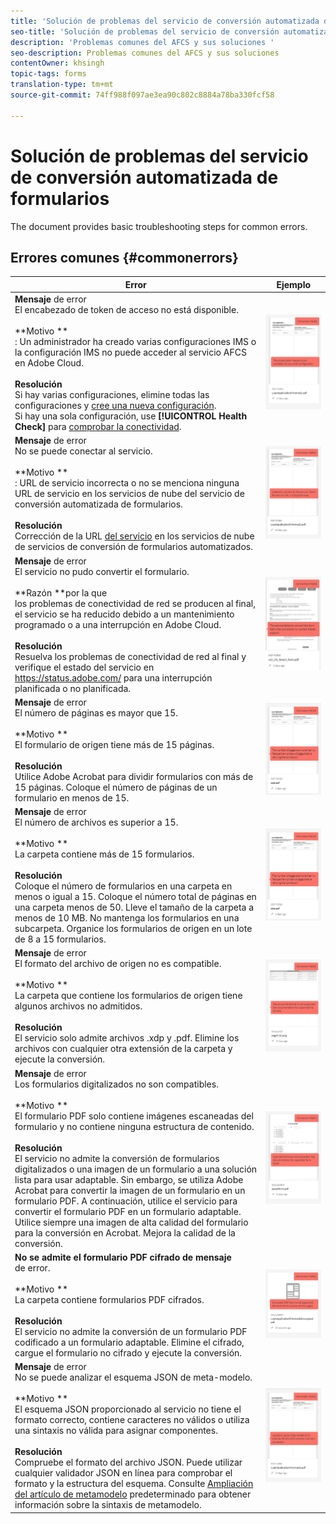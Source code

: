 ```yaml
---
title: 'Solución de problemas del servicio de conversión automatizada de formularios '
seo-title: 'Solución de problemas del servicio de conversión automatizada de formularios (AFCS) '
description: 'Problemas comunes del AFCS y sus soluciones '
seo-description: Problemas comunes del AFCS y sus soluciones
contentOwner: khsingh
topic-tags: forms
translation-type: tm+mt
source-git-commit: 74ff988f097ae3ea90c802c8884a78ba330fcf58

---
```



# Solución de problemas del servicio de conversión automatizada de formularios


<!--The article provides information on installation, configuration and administration issues that may arise in an Automated Forms Conversion Service production environment. --> The document  provides basic troubleshooting steps for common errors.

## Errores comunes {#commonerrors}

| Error | Ejemplo |
|--- |--- |
| **Mensaje** de error <br> El encabezado de token de acceso no está disponible. <br><br>**Motivo **<br>: Un administrador ha creado varias configuraciones IMS o la configuración IMS no puede acceder al servicio AFCS en Adobe Cloud.<br><br>**Resolución** <br> Si hay varias configuraciones, elimine todas las configuraciones y [cree una nueva configuración](configure-service.md#obtainpubliccertificates). <br> Si hay una sola configuración, use **[!UICONTROL Health Check]** para [comprobar la conectividad](configure-service.md#createintegrationoption). | ![El encabezado de token de acceso no está disponible](assets/invalid-ims-configuration.png) |
| **Mensaje** de error <br> No se puede conectar al servicio.  <br><br>**Motivo **<br>: URL de servicio incorrecta o no se menciona ninguna URL de servicio en los servicios de nube del servicio de conversión automatizada de formularios.<br><br>**Resolución** <br> Corrección de la URL [del servicio](configure-service.md#configure-the-cloud-service) en los servicios de nube de servicios de conversión de formularios automatizados. | ![No se puede conectar con el servicio.](assets/wrong-endpoint-configured.png) |
| **Mensaje** de error <br> El servicio no pudo convertir el formulario.  <br><br>**Razón **por la que<br>los problemas de conectividad de red se producen al final, el servicio se ha reducido debido a un mantenimiento programado o a una interrupción en Adobe Cloud.<br><br>**Resolución** <br> Resuelva los problemas de conectividad de red al final y verifique el estado del servicio en https://status.adobe.com/ para una interrupción planificada o no planificada. | ![No se puede conectar con el servicio.](assets/service-failure.png) |
| **Mensaje** de error <br> El número de páginas es mayor que 15.  <br><br>**Motivo **<br>El formulario de origen tiene más de 15 páginas.<br><br>**Resolución**<br> Utilice Adobe Acrobat para dividir formularios con más de 15 páginas. Coloque el número de páginas de un formulario en menos de 15. | ![No se puede conectar con el servicio.](assets/number-of-pages.png) |
| **Mensaje** de error <br> El número de archivos es superior a 15.  <br><br>**Motivo **<br>La carpeta contiene más de 15 formularios.<br><br>**Resolución** <br> Coloque el número de formularios en una carpeta en menos o igual a 15. Coloque el número total de páginas en una carpeta menos de 50. Lleve el tamaño de la carpeta a menos de 10 MB. No mantenga los formularios en una subcarpeta. Organice los formularios de origen en un lote de 8 a 15 formularios. | ![No se puede conectar con el servicio.](assets/number-of-pages.png) |
| **Mensaje** de error <br> El formato del archivo de origen no es compatible.  <br><br>**Motivo **<br>La carpeta que contiene los formularios de origen tiene algunos archivos no admitidos.<br><br>**Resolución** <br> El servicio solo admite archivos .xdp y .pdf. Elimine los archivos con cualquier otra extensión de la carpeta y ejecute la conversión. | ![No se puede conectar con el servicio.](assets/unsupported-file-formats.png) |
| **Mensaje** de error <br> Los formularios digitalizados no son compatibles.  <br><br>**Motivo **<br>El formulario PDF solo contiene imágenes escaneadas del formulario y no contiene ninguna estructura de contenido.<br><br>**Resolución** <br> El servicio no admite la conversión de formularios digitalizados o una imagen de un formulario a una solución lista para usar adaptable. Sin embargo, se utiliza Adobe Acrobat para convertir la imagen de un formulario en un formulario PDF. A continuación, utilice el servicio para convertir el formulario PDF en un formulario adaptable. Utilice siempre una imagen de alta calidad del formulario para la conversión en Acrobat. Mejora la calidad de la conversión. | ![No se puede conectar con el servicio.](assets/scanned-forms-error.png) |
| **No se admite el formulario PDF cifrado de mensaje** <br> de error.  <br><br>**Motivo **<br>La carpeta contiene formularios PDF cifrados.<br><br>**Resolución** <br> El servicio no admite la conversión de un formulario PDF codificado a un formulario adaptable. Elimine el cifrado, cargue el formulario no cifrado y ejecute la conversión. | ![No se puede conectar con el servicio.](assets/secured-pdf-form.png) |
| **Mensaje** de error <br> No se puede analizar el esquema JSON de meta-modelo.  <br><br>**Motivo **<br>El esquema JSON proporcionado al servicio no tiene el formato correcto, contiene caracteres no válidos o utiliza una sintaxis no válida para asignar componentes.<br><br>**Resolución** <br> Compruebe el formato del archivo JSON. Puede utilizar cualquier validador JSON en línea para comprobar el formato y la estructura del esquema. Consulte [Ampliación del artículo de metamodelo](extending-the-default-meta-model.md) predeterminado para obtener información sobre la sintaxis de metamodelo. | ![No se puede conectar con el servicio.](assets/invalid-meta-model-schema.png) |
